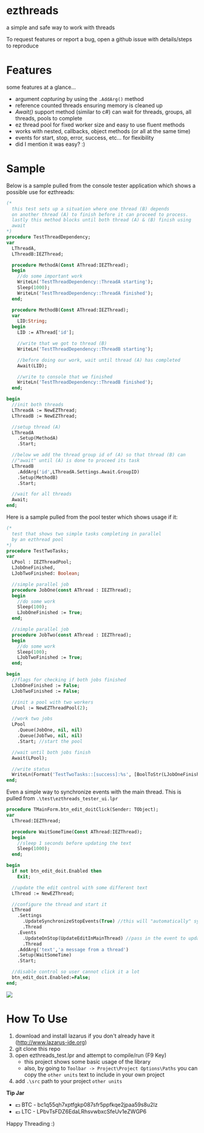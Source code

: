 # ezthreads
a simple and safe way to work with threads

To request features or report a bug, open a github issue with details/steps to reproduce

# Features

some features at a glance...

* argument *capturing* by using the `.AddArg()` method
* reference counted threads ensuring memory is cleaned up
* *Await()* support method (similar to c#) can wait for threads, groups, all threads, pools to complete
* ez thread pool for fixed worker size and easy to use fluent methods
* works with nested, callbacks, object methods (or all at the same time)
* events for start, stop, error, success, etc... for flexibility
* did I mention it was easy? :)

# Sample

Below is a sample pulled from the console tester application which shows a possible use for ezthreads:

```pascal
(*
  this test sets up a situation where one thread (B) depends
  on another thread (A) to finish before it can proceed to process.
  lastly this method blocks until both thread (A) & (B) finish using
  await
*)
procedure TestThreadDependency;
var
  LThreadA,
  LThreadB:IEZThread;

  procedure MethodA(Const AThread:IEZThread);
  begin
    //do some important work
    WriteLn('TestThreadDependency::ThreadA starting');
    Sleep(1000);
    WriteLn('TestThreadDependency::ThreadA finished');
  end;

  procedure MethodB(Const AThread:IEZThread);
  var
    LID:String;
  begin
    LID := AThread['id'];

    //write that we got to thread (B)
    WriteLn('TestThreadDependency::ThreadB starting');

    //before doing our work, wait until thread (A) has completed
    Await(LID);

    //write to console that we finished
    WriteLn('TestThreadDependency::ThreadB finished');
  end;

begin
  //init both threads
  LThreadA := NewEZThread;
  LThreadB := NewEZThread;

  //setup thread (A)
  LThreadA
    .Setup(MethodA)
    .Start;

  //below we add the thread group id of (A) so that thread (B) can
  //"await" until (A) is done to proceed its task
  LThreadB
    .AddArg('id',LThreadA.Settings.Await.GroupID)
    .Setup(MethodB)
    .Start;

  //wait for all threads
  Await;
end;
```

Here is a sample pulled from the pool tester which shows usage if it:

```pascal
(*
  test that shows two simple tasks completing in parallel
  by an ezthread pool
*)
procedure TestTwoTasks;
var
  LPool : IEZThreadPool;
  LJobOneFinished,
  LJobTwoFinished: Boolean;

  //simple parallel job
  procedure JobOne(const AThread : IEZThread);
  begin
    //do some work
    Sleep(100);
    LJobOneFinished := True;
  end;

  //simple parallel job
  procedure JobTwo(const AThread : IEZThread);
  begin
    //do some work
    Sleep(100);
    LJobTwoFinished := True;
  end;

begin
  //flags for checking if both jobs finished
  LJobOneFinished := False;
  LJobTwoFinished := False;

  //init a pool with two workers
  LPool := NewEZThreadPool(2);

  //work two jobs
  LPool
    .Queue(JobOne, nil, nil)
    .Queue(JobTwo, nil, nil)
    .Start; //start the pool

  //wait until both jobs finish
  Await(LPool);

  //write status
  WriteLn(Format('TestTwoTasks::[success]:%s', [BoolToStr(LJobOneFinished and LJobTwoFinished, True)]));
end;
```

Even a simple way to synchronize events with the main thread. This is pulled from `.\test\ezthreads_tester_ui.lpr`

```pascal
procedure TMainForm.btn_edit_doitClick(Sender: TObject);
var
  LThread:IEZThread;

  procedure WaitSomeTime(Const AThread:IEZThread);
  begin
    //sleep 1 seconds before updating the text
    Sleep(1000);
  end;

begin
  if not btn_edit_doit.Enabled then
    Exit;

  //update the edit control with some different text
  LThread := NewEZThread;

  //configure the thread and start it
  LThread
    .Settings
      .UpdateSynchronizeStopEvents(True) //this will "automatically" sync events
      .Thread
    .Events
      .UpdateOnStop(UpdateEditInMainThread) //pass in the event to update out edit
      .Thread
    .AddArg('text','a message from a thread')
    .Setup(WaitSomeTime)
    .Start;

  //disable control so user cannot click it a lot
  btn_edit_doit.Enabled:=False;
end;  
```

![](https://github.com/mr-highball/ezthreads/blob/master/screenshots/synchronize_ui.gif)

# How To Use

1. download and install lazarus if you don't already have it (http://www.lazarus-ide.org)
1. git clone this repo
1. open ezthreads_test.lpr and attempt to compile/run (F9 Key)
    * this project shows some basic usage of the library
    * also, by going to `Toolbar -> Project\Project Options\Paths` you can copy the `other units` text to include in your own project
1. add `.\src` path to your project `other units`


**Tip Jar**
  * :dollar: BTC - bc1q55qh7xptfgkp087sfr5ppfkqe2jpaa59s8u2lz
  * :euro: LTC - LPbvTsFDZ6EdaLRhsvwbxcSfeUv1eZWGP6


Happy Threading :)
